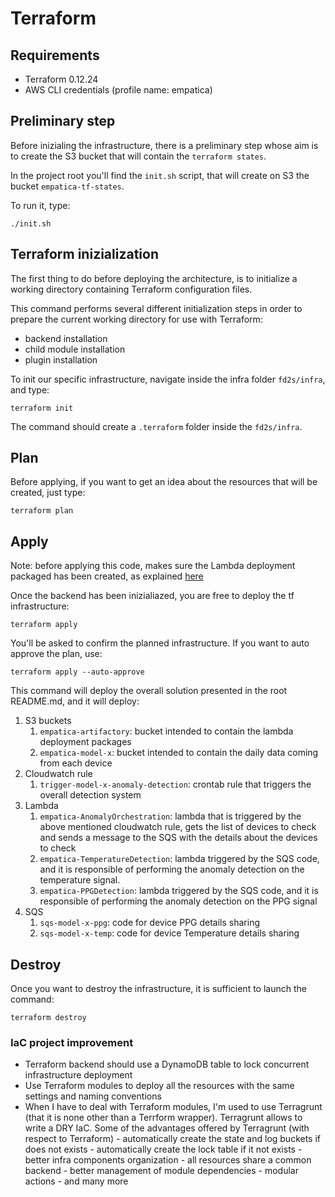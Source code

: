 # Terraform

## Requirements

- Terraform 0.12.24
- AWS CLI credentials (profile name: empatica)

## Preliminary step

Before inizialing the infrastructure, there is a preliminary step whose aim is to create the S3 bucket
that will contain the `terraform states`.

In the project root you'll find the `init.sh` script, that will create on S3 the bucket `empatica-tf-states`.

To run it, type:

```
./init.sh
```

## Terraform inizialization

The first thing to do before deploying the architecture, is to initialize a working directory containing Terraform
configuration files.

This command performs several different initialization steps in order to prepare the current working directory for
use with Terraform:

- backend installation
- child module installation
- plugin installation

To init our specific infrastructure, navigate inside the infra folder `fd2s/infra`, and type:

```
terraform init
```

The command should create a `.terraform` folder inside the `fd2s/infra`.

## Plan

Before applying, if you want to get an idea about the resources that will be created, just type:

```
terraform plan
```

## Apply

Note: before applying this code, makes sure the Lambda deployment packaged has been created, as explained [here](../code/README.md)

Once the backend has been inizialiazed, you are free to deploy the tf infrastructure:

```
terraform apply
```

You'll be asked to confirm the planned infrastructure.
If you want to auto approve the plan, use:

```
terraform apply --auto-approve
```

This command will deploy the overall solution presented in the root README.md, and it will deploy:

1. S3 buckets
   1. `empatica-artifactory`: bucket intended to contain the lambda deployment packages
   2. `empatica-model-x`: bucket intended to contain the daily data coming from each device
2. Cloudwatch rule
   1. `trigger-model-x-anomaly-detection`: crontab rule that triggers the overall detection system
3. Lambda
   1. `empatica-AnomalyOrchestration`: lambda that is triggered by the above mentioned cloudwatch
      rule, gets the list of devices to check and sends a message to the SQS with the details about the devices to check
   2. `empatica-TemperatureDetection`: lambda triggered by the SQS code, and it is responsible of performing the
      anomaly detection on the temperature signal.
   3. `empatica-PPGDetection`: lambda triggered by the SQS code, and it is responsible of performing the
      anomaly detection on the PPG signal
4. SQS
   1. `sqs-model-x-ppg`: code for device PPG details sharing
   2. `sqs-model-x-temp`: code for device Temperature details sharing

## Destroy

Once you want to destroy the infrastructure, it is sufficient to launch the command:

```
terraform destroy
```

### IaC project improvement

- Terraform backend should use a DynamoDB table to lock concurrent infrastructure deployment
- Use Terraform modules to deploy all the resources with the same settings and naming conventions
- When I have to deal with Terraform modules, I'm used to use Terragrunt (that it is none other than a Terrform wrapper).
  Terragrunt allows to write a DRY IaC. Some of the advantages offered by Terragrunt (with respect to Terraform) - automatically create the state and log buckets if does not exists - automatically create the lock table if it not exists - better infra components organization - all resources share a common backend - better management of module dependencies - modular actions - and many more
